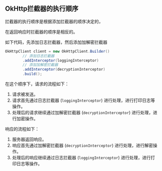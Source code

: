 ## OkHttp拦截器的执行顺序

拦截器的执行顺序是根据添加拦截器的顺序决定的，

在返回响应时拦截器的顺序是相反的。

如下代码，先添加日志拦截器，然后添加加解密拦截器

```java
OkHttpClient client = new OkHttpClient.Builder()
        // 添加日志拦截器
        .addInterceptor(loggingInterceptor)
        // 添加加解密拦截器
        .addInterceptor(decryptionInterceptor)
        .build();
```

在这个顺序下，请求的流程如下：

1. 请求被发送。
2. 请求首先通过日志拦截器 (`loggingInterceptor`) 进行处理，进行打印日志等操作。
3. 处理后的请求继续通过加解密拦截器 (`decryptionInterceptor`) 进行处理，进行加密操作。

响应的流程如下：

1. 服务器返回响应。
2. 响应首先通过加解密拦截器 (`decryptionInterceptor`) 进行处理，进行解密操作。
3. 处理后的响应继续通过日志拦截器 (`loggingInterceptor`) 进行处理，进行打印日志等操作。